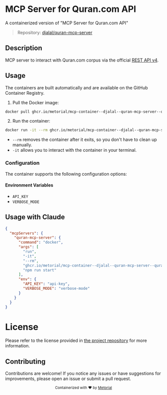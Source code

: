 
# MCP Server for Quran.com API

A containerized version of "MCP Server for Quran.com API"

> Repository: [djalal/quran-mcp-server](https://github.com/djalal/quran-mcp-server)

## Description

MCP server to interact with Quran.com corpus via the official [REST API v4](https://api-docs.quran.com/docs/content_apis_versioned/4.0.0/content-apis).


## Usage

The containers are built automatically and are available on the GitHub Container Registry.

1. Pull the Docker image:

```bash
docker pull ghcr.io/metorial/mcp-container--djalal--quran-mcp-server--quran-mcp-server
```

2. Run the container:

```bash
docker run -it --rm ghcr.io/metorial/mcp-container--djalal--quran-mcp-server--quran-mcp-server 
```

- `--rm` removes the container after it exits, so you don't have to clean up manually.
- `-it` allows you to interact with the container in your terminal.


### Configuration

The container supports the following configuration options:




#### Environment Variables

- `API_KEY`
- `VERBOSE_MODE`




## Usage with Claude

```json
{
  "mcpServers": {
    "quran-mcp-server": {
      "command": "docker",
      "args": [
        "run",
        "-it",
        "--rm",
        "ghcr.io/metorial/mcp-container--djalal--quran-mcp-server--quran-mcp-server",
        "npm run start"
      ],
      "env": {
        "API_KEY": "api-key",
        "VERBOSE_MODE": "verbose-mode"
      }
    }
  }
}
```

# License

Please refer to the license provided in [the project repository](https://github.com/djalal/quran-mcp-server) for more information.

## Contributing

Contributions are welcome! If you notice any issues or have suggestions for improvements, please open an issue or submit a pull request.

<div align="center">
  <sub>Containerized with ❤️ by <a href="https://metorial.com">Metorial</a></sub>
</div>
  